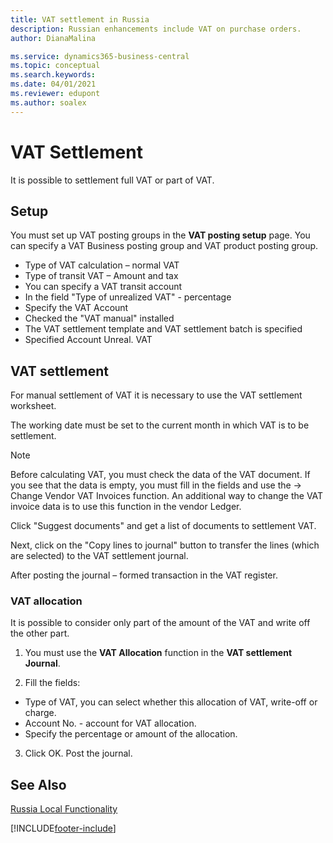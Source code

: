 ```yaml
---
title: VAT settlement in Russia
description: Russian enhancements include VAT on purchase orders.
author: DianaMalina

ms.service: dynamics365-business-central
ms.topic: conceptual
ms.search.keywords:
ms.date: 04/01/2021
ms.reviewer: edupont
ms.author: soalex
---
```


# VAT Settlement

It is possible to settlement full VAT or part of VAT.

## Setup

You must set up VAT posting groups in the **VAT posting setup** page. You can specify a VAT Business posting group and VAT product posting group.  

- Type of VAT calculation – normal VAT
- Type of transit VAT – Amount and tax
- You can specify a VAT transit account
- In the field "Type of unrealized VAT" - percentage
- Specify the VAT Account
- Checked the "VAT manual" installed
- The VAT settlement template and VAT settlement batch is specified  
- Specified Account Unreal. VAT

## VAT settlement

For manual settlement of VAT it is necessary to use the VAT settlement worksheet.   

The working date must be set to the current month in which VAT is to be settlement.  

> [!NOTE]
> Before calculating VAT, you must check the data of the VAT document. If you see that the data is empty, you must fill in the fields and use the -> Change Vendor VAT Invoices function.
> An additional way to change the VAT invoice data is to use this function in the vendor Ledger.

Click "Suggest documents" and get a list of documents to settlement VAT.  

Next, click on the "Copy lines to journal" button to transfer the lines (which are selected) to the VAT settlement journal.  

After posting the journal – formed transaction in the VAT register.

### VAT allocation

It is possible to consider only part of the amount of the VAT and write off the other part.

1. You must use the **VAT Allocation** function in the **VAT settlement Journal**.

2. Fill the fields:

- Type of VAT, you can select whether this allocation of VAT, write-off or charge.
- Account No. - account for VAT allocation.
- Specify the percentage or amount of the allocation.

3. Click OK. Post the journal.

## See Also

[Russia Local Functionality](russia-local-functionality.md)  


[!INCLUDE[footer-include](../../includes/footer-banner.md)]